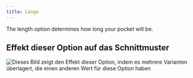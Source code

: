 ```yaml
---
title: Länge
---
```


The length option determines how long your pocket will be.

## Effekt dieser Option auf das Schnittmuster

![Dieses Bild zeigt den Effekt dieser Option, indem es mehrere Varianten überlagert, die einen anderen Wert für diese Option haben](lucy_length_sample.svg "Effekt dieser Option auf das Schnittmuster")

